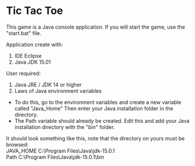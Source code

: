 # Tic Tac Toe

This game is a Java console application. 
If you will start the game, use the "start.bat" file.

Application create with:
1) IDE Eclipse
2) Java JDK 15.01

User required:
1) Java JRE / JDK 14 or higher
2) Laws of Java environment variables  
-  To do this, go to the environment variables and create a new variable called "Java_Home" 
   Then enter your Java installation folder in the directory. 
-  The Path variable should already be created. Edit this and add your Java installation directory with the "bin" folder. 

It should look something like this, note that the directory on yours must be browsed: <br> 
JAVA_HOME   C:\Program Files\Java\jdk-15.0.1          
Path        C:\Program Files\Java\jdk-15.0.1\bin  


